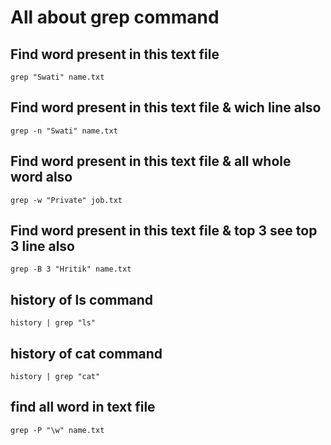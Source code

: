 # All about grep command 

## Find word present in this text file 
```
grep "Swati" name.txt
```

## Find word present in this text file & wich line also
```
grep -n "Swati" name.txt
```

## Find word present in this text file & all whole word also
```
grep -w "Private" job.txt
```

## Find word present in this text file & top 3 see top 3 line also
```
grep -B 3 "Hritik" name.txt
```

## history of ls command
```
history | grep "ls"
```

## history of cat command
```
history | grep "cat"
```
## find all word in text file
```
grep -P "\w" name.txt
```
